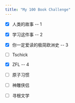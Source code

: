 ```yaml
---
title: "My 100 Book Challenge"
---
```


- [x]  人类的故事 -- 1
- [x] 学习这件事 -- 2
- [x] 你一定爱读的极简欧洲史 -- 3
- [ ]  Tschick 
- [x] ZFL -- 4
- [ ] 原子习惯
- [ ] 神雕侠侣
- [ ] 寻根文学

